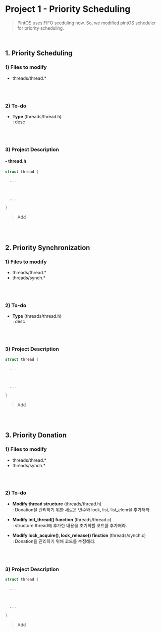 # Project 1 - Priority Scheduling
> PintOS uses FIFO sceduling now. So, we modified pintOS scheduler for priority scheduling.

<br>

## 1. Priority Scheduling
### 1) Files to modify
- threads/thread.*

<br>
<br>

### 2) To-do
- **Type** (threads/thread.h) <br>
     : desc
     
 
<br>
<br>

### 3) Project Description

#### - thread.h

``` C
struct thread {

  ...

  
  
  ...

}
```
> Add 

<br>

<br>

## 2. Priority Synchronization
### 1) Files to modify
- threads/thread.*
- threads/synch.*

<br>
<br>

### 2) To-do
- **Type** (threads/thread.h) <br>
     : desc


<br>
<br>

### 3) Project Description
``` C
struct thread {

  ...

  
  
  ...

}
```
> Add 

<br>

<br>

## 3. Priority Donation
### 1) Files to modify
- threads/thread.*
- threads/synch.*

<br>
<br>

### 2) To-do
- **Modify thread structure** (threads/thread.h) <br>
     : Donation을 관리하기 위한 새로운 변수와 lock, list, list_elem을 추가해라.
     
     
- **Modify init_thread() function** (threads/thread.c) <br>
     : structure thread에 추가한 내용을 초기화할 코드를 추가해라.
     
     
- **Modify lock_acquire(), lock_release() finction** (threads/synch.c) <br>
     : Donation을 관리하기 위해 코드를 수정해라.


<br>
<br>

### 3) Project Description
``` C
struct thread {

  ...

  
  
  ...

}
```
> Add 

<br>

